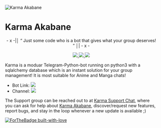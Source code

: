 ![Karma Akabane](https://telegra.ph/file/c35af6963713eebf37399.jpg)
# Karma Akabane

<p align="center">
- x -|│  “	Just some code who is a bot that gives what your group deserves! ”  │| - x -
</p>

<p align="center">
<a href="https://app.codacy.com/gh/IAmKartoon/KarmaRobot?utm_source=github.com&utm_medium=referral&utm_content=IAmKartoon/KarmaRobot&utm_campaign=Badge_Grade_Settings" alt="Codacy Badge">
<a href="https://github.com/IAmKartoon/KarmaRobot/blob/master/LICENSE" alt="GPLv3 license"> <img src="https://img.shields.io/badge/License-GPLv3-blue.svg" /> </a>
<a href="https://github.com/IAmKartoon/KarmaRobot/graphs/commit-activity" alt="Maintenance"> <img src="https://img.shields.io/badge/Maintained%3F-yes-green.svg" /> </a>
<a href="https://makeapullrequest.com" alt="PRs Welcome"> <img src="https://img.shields.io/badge/PRs-welcome-brightgreen.svg?style=flat-square" /> </a>
</p>
 
Karma is a moduar Telegram-Python-bot running on python3 with a sqlalchemy database which is an instant solution for your group management! It is most suitable for Anime and Manga chats! 

* Bot Link:  <a href="https://t.me/TheKarmaBot" alt="Karma Robot"> <img src="https://img.shields.io/badge/%F0%9F%A4%96%20-KarmaRobot-blue" /> </a>
* Channel: <a  href="https://t.me/AkabaneTM" alt="AkabaneTM"> <img  src="https://img.shields.io/badge/%F0%9F%92%A1-AkabaneTM-9cf" /> </a>

The Support group can be reached out to at [Karma Support Chat](https://t.me/KarmaSupportChat), where you can ask for help about [Karma Akabane](https://t.me/TheKarmaBot), discover/request new features, report bugs, and stay in the loop whenever a new update is available ;)

[![ForTheBadge built-with-love](http://ForTheBadge.com/images/badges/built-with-love.svg)](https://GitHub.com/IAmKartoon/)</br>
